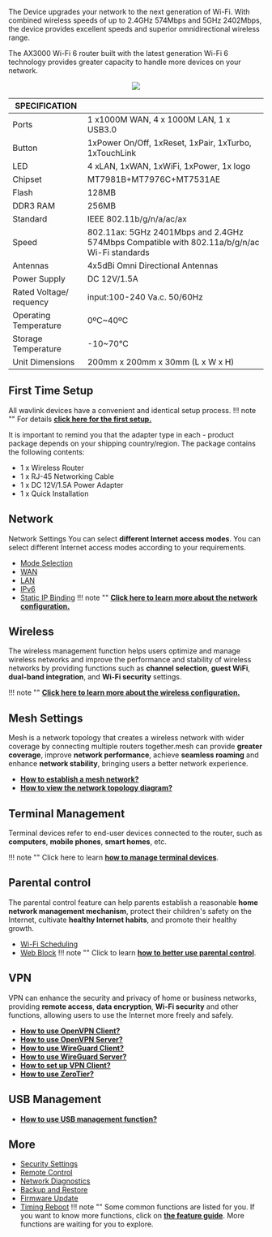  The Device upgrades your network to the next generation of Wi-Fi. With combined wireless speeds of up to 2.4GHz 574Mbps and 5GHz 2402Mbps, the device provides excellent speeds and superior omnidirectional wireless range.
  
 The AX3000 Wi-Fi 6 router built with the latest generation Wi-Fi 6 technology provides greater capacity to handle more devices on your network. 

<div style="text-align: center;">
    <img class="boxshadow" src="/images/wn531ax3.png">
</div>


| SPECIFICATION |											   | 
| ------------ | -------------------------------------------- |  
| Ports         | 1 x1000M WAN, 4 x 1000M LAN, 1 x USB3.0  | 
| Button	    | 1xPower On/Off, 1xReset, 1xPair, 1xTurbo, 1xTouchLink     | 
| LED	        | 4 xLAN, 1xWAN, 1xWiFi, 1xPower, 1x logo| 
| Chipset		| MT7981B+MT7976C+MT7531AE			   |
| Flash			| 128MB |
| DDR3 RAM		| 256MB |
| Standard		| IEEE 802.11b/g/n/a/ac/ax |
| Speed | 802.11ax: 5GHz 2401Mbps and 2.4GHz 574Mbps Compatible with 802.11a/b/g/n/ac Wi-Fi standards |
| Antennas | 4x5dBi Omni Directional Antennas |
| Power Supply | DC 12V/1.5A |
| Rated Voltage/ requency  | input:100-240 Va.c. 50/60Hz |
| Operating Temperature 	| 0ºC~40ºC |
| Storage Temperature | -10~70℃ |
| Unit Dimensions | 200mm  x 200mm x 30mm (L x W x H) |





## First Time Setup
All wavlink devices have a convenient and identical setup process. 
!!! note ""
	For details __[click here for the first setup.](/FAQ/first_time_setup/)__

It is important to remind you that the adapter type in each - product package depends on your shipping country/region.
The package contains the following contents:


- 1 x Wireless Router 
- 1 x RJ-45 Networking Cable
- 1 x DC 12V/1.5A Power Adapter 
- 1 x Quick Installation


## Network
Network Settings You can select __different Internet access modes__. You can select different Internet access modes according to your requirements.

- [Mode Selection](/feature_guide/pattern_selection/)
- [WAN](/feature_guide/wan/)
- [LAN](/feature_guide/lan/)
- [IPv6](/feature_guide/ipv6/)
- [Static IP Binding](/feature_guide/static_ip/)
!!! note ""
	__[Click here to learn more about the network configuration.](/feature_guide/pattern_selection/)__


## Wireless
The wireless management function helps users optimize and manage wireless networks and improve the performance and stability of wireless networks by providing functions such as __channel selection__, __guest WiFi__, __dual-band integration__, and __Wi-Fi security__ settings.

!!! note ""
	__[Click here to learn more about the wireless configuration.](/feature_guide/wireless/)__

## Mesh Settings
Mesh is a network topology that creates a wireless network with wider coverage by connecting multiple routers together.mesh can provide __greater coverage__, improve __network performance__, achieve __seamless roaming__ and enhance __network stability__, bringing users a better network experience.

- __[How to establish a mesh network? ](/feature_guide/mesh_network/)__
- __[How to view the network topology diagram?](/feature_guide/mesh_topo/)__

	
## Terminal Management
Terminal devices refer to end-user devices connected to the router, such as __computers__, __mobile phones__, __smart homes__, etc.

!!! note ""
	Click here to learn __[how to manage terminal devices](/feature_guide/terminal/)__.


## Parental control
The parental control feature can help parents establish a reasonable __home network management mechanism__, protect their children's safety on the Internet, cultivate __healthy Internet habits__, and promote their healthy growth.

- [Wi-Fi Scheduling](/feature_guide/parental_wifi)
- [Web Block](/feature_guide/parental_ctrl)
!!! note ""	
	Click to learn __[how to better use parental control](/feature_guide/parental_wifi/)__.

## VPN
VPN can enhance the security and privacy of home or business networks, providing __remote access__, __data encryption__, __Wi-Fi security__ and other functions, allowing users to use the Internet more freely and safely.
	
- __[How to use OpenVPN Client?](/feature_guide/openVPN/)__
- __[How to use OpenVPN Server?](/feature_guide/openVPN_server/)__
- __[How to use WireGuard Client?](/feature_guide/wireguard/)__
- __[How to use WireGuard Server?](/feature_guide/wireguard_server/)__
- __[How to set up VPN Client?](/feature_guide/vpnclient/)__
- __[How to use ZeroTier?](/feature_guide/zerotier/)__

## USB Management
- __[How to use USB management function?](/feature_guide/usb/)__

## More
- [Security Settings](/feature_guide/secure/)
- [Remote Control](/feature_guide/remote_ctrl/)
- [Network Diagnostics](/feature_guide/network_diango/)
- [Backup and Restore](/feature_guide/backup/)
- [Firmware Update](/feature_guide/firmware/)
- [Timing Reboot](/feature_guide/timing_reboot/)
!!! note ""
	Some common functions are listed for you. If you want to know more functions, click on __[the feature guide](/feature_guide/)__. More functions are waiting for you to explore.
